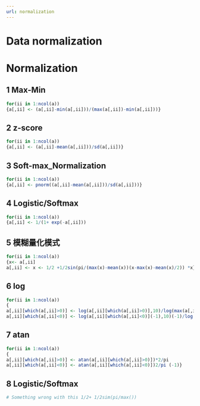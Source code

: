 ```yaml
---
url: normalization
---
```


# Data normalization

<a name="Y4znF"></a>
# Normalization

<a name="CMtTL"></a>
## 1 Max-Min
```r
for(ii in 1:ncol(a))
{a[,ii] <- (a[,ii]-min(a[,ii]))/(max(a[,ii])-min(a[,ii]))}
```


<a name="G1R41"></a>
## 2 z-score
```r
for(ii in 1:ncol(a))
{a[,ii] <- (a[,ii]-mean(a[,ii]))/sd(a[,ii])}
```


<a name="S4tTs"></a>
## 3 Soft-max_Normalization
```r
for(ii in 1:ncol(a))
{a[,ii] <- pnorm((a[,ii]-mean(a[,ii]))/sd(a[,ii]))}
```


<a name="zb92d"></a>
## 4 Logistic/Softmax
```r
for(ii in 1:ncol(a))
{a[,ii] <- 1/(1+ exp(-a[,ii]))
```


<a name="l6OhA"></a>
## 5 模糊量化模式
```r
for(ii in 1:ncol(a))
{x<- a[,ii]
a[,ii] <- x <- 1/2 +1/2sin(pi/(max(x)-mean(x))(x-max(x)-mean(x)/2)) *x}
```


<a name="SbqDp"></a>
## 6 log
```r
for(ii in 1:ncol(a))
{
a[,ii][which(a[,ii]>0)] <- log(a[,ii][which(a[,ii]>0)],10)/log(max(a[,ii]),10)
a[,ii][which(a[,ii]<0)] <- log(a[,ii][which(a[,ii]<0)](-1),10)(-1)/log(mean(a[,ii]) *(-1))}
```


<a name="uEmOn"></a>
## 7 atan
```r
for(ii in 1:ncol(a))
{
a[,ii][which(a[,ii]>0)] <- atan(a[,ii][which(a[,ii]>0)])*2/pi
a[,ii][which(a[,ii]<0)] <- atan(a[,ii][which(a[,ii]<0)])2/pi (-1)}
```


<a name="Ih7Gy"></a>
## 8 Logistic/Softmax
```r
# Something wrong with this 1/2+ 1/2sim(pi/max())
```
